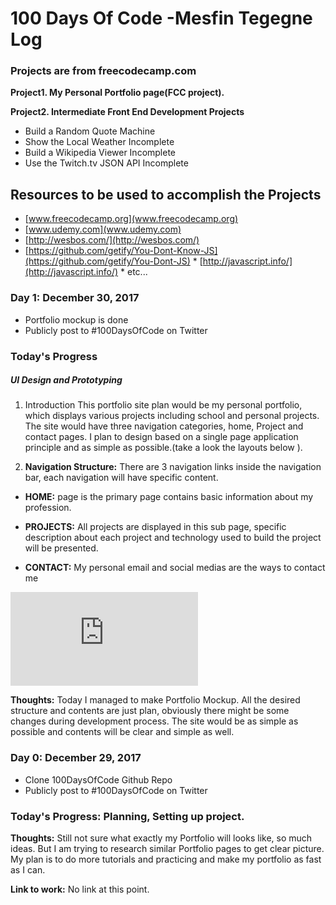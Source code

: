 #  100 Days Of Code -Mesfin Tegegne Log

### Projects are from freecodecamp.com


**Project1. My Personal Portfolio page(FCC project).**

**Project2.  Intermediate Front End Development Projects**

* Build a Random Quote Machine
* Show the Local Weather Incomplete 
* Build a Wikipedia Viewer Incomplete 
* Use the Twitch.tv JSON API Incomplete 
## Resources to be  used to accomplish the Projects
   * [www.freecodecamp.org](www.freecodecamp.org)
   * [www.udemy.com](www.udemy.com)
   * [http://wesbos.com/](http://wesbos.com/)
   * [https://github.com/getify/You-Dont-Know-JS](https://github.com/getify/You-Dont-JS)
    * [http://javascript.info/](http://javascript.info/)
    * etc...

 ### Day 1: December 30, 2017
  * Portfolio mockup is done
  * Publicly post to #100DaysOfCode on Twitter

### Today's Progress
##### UI Design and Prototyping

1. Introduction
This portfolio site plan would be my personal portfolio, which displays various projects including school and personal projects. The site would have three navigation categories, home, Project and contact pages. I plan to design based on a single page application principle and as simple as possible.(take a look the layouts below ).

2.	**Navigation Structure:**
There are 3 navigation links inside the navigation bar, each navigation will have specific content.

-	**HOME:**
 page is the primary page contains basic information about my profession.
-	**PROJECTS:**
   All projects are displayed in this sub page, specific description about each project and technology used to build the project will be presented.

-	**CONTACT:**
My personal email and social medias are the ways to contact me



![mock up](https://github.com/mesfint/100-days-of-code/blob/master/prototype/mockup1.1.pdf)


**Thoughts:** Today I  managed to make Portfolio Mockup. All the desired structure and contents are just plan, obviously there might be some changes during development process. The site would be as simple as possible and contents will be clear and simple as well.

 ### Day 0: December 29, 2017
* Clone 100DaysOfCode Github Repo
* Publicly post to #100DaysOfCode on Twitter

### **Today's Progress**: Planning, Setting up project.

**Thoughts:** Still not sure what exactly my Portfolio will looks like, so much ideas. But I am trying to research similar Portfolio pages to get clear picture. My plan is to do more tutorials and practicing and make my portfolio as fast as I can.

**Link to work:** No link at this point.
